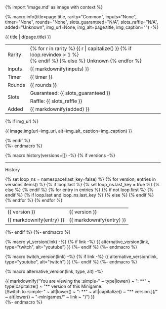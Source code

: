 {% import 'image.md' as image with context %}

{% macro info(title=page.title, rarity="Common", inputs="None", timer="None", rounds="None", slots_guaranteed="N/A", slots_raffle="N/A", added="Unknown", img_url=None, img_alt=page.title, img_caption="") -%}
  <div class="admonition wiki inline end">
    <p class="admonition-title">{{ title | d(page.title) }}</p>
    <table>
      <tbody>
        <tr>
          <td class="draw_line--down">Rarity</td>
          <td class="draw_line--down">
            {% for r in rarity %}
              {{ r | capitalize() }}
              {% if loop.revindex > 1 %}<br>{% endif %}
            {% else %}
              Unknown
            {% endfor %}
          </td>
        </tr>
        <tr>
          <td class="draw_line--down">Inputs</td>
          <td class="draw_line--down">{{ markdownify(inputs) }}</td>
        </tr>
        <tr>
          <td class="draw_line--down">Timer</td>
          <td class="draw_line--down">{{ timer }}</td>
        </tr>
        <tr>
          <td class="draw_line--down">Rounds</td>
          <td class="draw_line--down">{{ rounds }}</td>
        </tr>
        <tr>
          <td class="draw_line--down" rowspan="2">Slots</td>
          <td>Guaranteed: {{ slots_guaranteed }}</td>
        </tr>
        <tr>
          <td class="draw_line--down">Raffle: {{ slots_raffle }}</td>
        </tr>
        <tr>
          <td class="{{ 'draw_line--down' if img_url else '' }}">Added</td>
          <td class="{{ 'draw_line--down' if img_url else '' }}">{{ markdownify(added) }}</td>
        </tr>
      </tbody>
    </table>
    {% if img_url %}
      <p>
        {{ image.img(url=img_url, alt=img_alt, caption=img_caption) }}
      </p>
    {% endif %}
  </div>
{%- endmacro %}

{% macro history(versions=[]) -%}
  {% if versions -%}
  <hr>
  
  <div class="admonition wiki history">
    <p class="admonition-title">History</p>
    <table>
      <tbody>
        {% set loop_ns = namespace(last_key=false) %}
        {% for version, entries in versions.items() %}
          <tr>
            {% if loop.last %}
              {% set loop_ns.last_key = true %}
              <td rowspan="{{ entries | length() }}" class="game_version draw_line--right">{{ version }}</td>
            {% else %}
              <td rowspan="{{ entries | length() }}" class="game_version draw_line--down draw_line--right">{{ version }}</td>
            {% endif %}
            {% for entry in entries %}
              {% if not loop.first %}
                </tr>
                <tr>
              {% endif %}
              {% if loop.last and loop_ns.last_key %}
                <td>{{ markdownify(entry) }}</td>
              {% else %}
                <td class="draw_line--down">{{ markdownify(entry) }}</td>
              {% endif %}
            {% endfor %}
          </tr>
        {% endfor %}
      </tbody>
    </table>
  </div>
  {%- endif %}
{%- endmacro %}

{% macro yt_version(link) -%}
  {% if link -%}
    {{ alternative_version(link, type="twitch", alt="youtube") }}
  {%- endif %}
{%- endmacro %}

{% macro twitch_version(link) -%}
  {% if link -%}
    {{ alternative_version(link, type="youtube", alt="twitch") }}
  {%- endif %}
{%- endmacro %}

{% macro alternative_version(link, type, alt) -%}
  <div class="variant_info {{ type }}">
    {{ markdownify("You are viewing the :simple-" ~ type|lower() ~ ": **" ~ type|capitalize() ~ "** version of this Minigame.<br>[Switch to :simple-" ~ alt|lower() ~ ": **" ~ alt|capitalize() ~ "** version.](/" ~ alt|lower() ~ "-minigames/" ~ link ~ ")") }}
  </div>
{%- endmacro %}